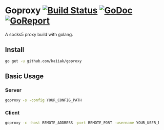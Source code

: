 # Goproxy [![Build Status](https://travis-ci.org/kaiiak/goproxy.svg?branch=master)](https://travis-ci.org/kaiiak/goproxy) [![GoDoc](https://godoc.org/github.com/kaiiak/goproxy?status.svg)](https://godoc.org/github.com/kaiiak/goproxy) [![GoReport](https://goreportcard.com/badge/github.com/kaiiak/goproxy)](https://goreportcard.com/report/github.com/kaiiak/goproxy)

A socks5 proxy build with golang.

## Install
```sh
go get -u github.com/kaiiak/goproxy
```

## Basic Usage


### Server

```sh
goproxy -s -config YOUR_CONFIG_PATH
```

### Client

```sh
goproxy -c -host REMOTE_ADDRESS -port REMOTE_PORT -username YOUR_USER_NAME -password YOUR_PASSWORD
```

